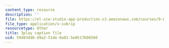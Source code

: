 ```yaml
---
content_type: resource
description: ''
file: https://ol-ocw-studio-app-production.s3.amazonaws.com/courses/9-00sc-introduction-to-psychology-fall-2011/59d83dd6d9a251de8a815e0517b0650d_-cK1og4ElKE.vtt
file_type: application/x-subrip
resourcetype: Other
title: 3play caption file
uid: 59d83dd6-d9a2-51de-8a81-5e0517b0650d
---
```

